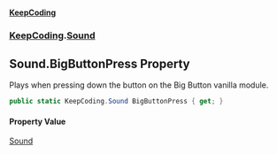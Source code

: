 #### [KeepCoding](index.md 'index')
### [KeepCoding](KeepCoding.md 'KeepCoding').[Sound](Sound.md 'KeepCoding.Sound')
## Sound.BigButtonPress Property
Plays when pressing down the button on the Big Button vanilla module.  
```csharp
public static KeepCoding.Sound BigButtonPress { get; }
```
#### Property Value
[Sound](Sound.md 'KeepCoding.Sound')

